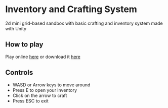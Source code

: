 # Inventory and Crafting System
2d mini grid-based sandbox with basic crafting and inventory system made with Unity

## How to play
Play online [here](https://sriram-gaddam.github.io/Crafting-2D-Sandbox-Game/) or download it [here](https://official-itchio.itch.io/crafting-and-inventory-system)

## Controls
- WASD or Arrow keys to move around
- Press E to open your inventory
- Click on the arrow to craft
- Press ESC to exit
